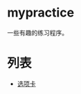 # mypractice

一些有趣的练习程序。

# 列表

* [选项卡](https://rawgit.com/wangpin34/snows/master/pages/003.tabs.html)
